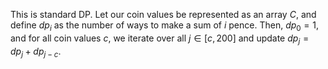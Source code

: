 This is standard DP. Let our coin values be represented as an array $C$, and define $dp_i$ as the number of ways to make a sum of $i$ pence. Then, $dp_0 = 1$, and for all coin values $c$, we iterate over all $j \in [c, 200]$ and update $dp_j = dp_j + dp_{j-c}$.